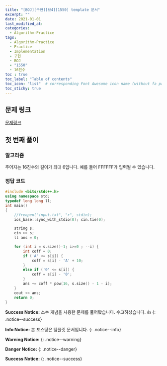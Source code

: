 ```yaml
---
title: "[BOJ][구현][브4][1550] template 문서"
excerpt: ""
date: 2021-01-01
last_modified_at: 
categories:
  - Algorithm-Practice
tags:
  - Algorithm-Practice
  - Practice
  - Implementation
  - 구현
  - BOJ
  - "1550"
  - 16진수
toc : true
toc_label: "Table of contents"
toc_icon: "list"  # corresponding Font Awesome icon name (without fa prefix)
toc_sticky: true
---
```


## 문제 링크

[문제링크](https://www.acmicpc.net/problem/1550)  

## 첫 번째 풀이

### 알고리즘

주어지는 16진수의 길이가 최대 6입니다. 예를 들어 FFFFFF가 입력될 수 있습니다. 

### 정답 코드

```cpp
#include <bits/stdc++.h>
using namespace std;
typedef long long ll;
int main()
{
    //freopen("input.txt", "r", stdin);
    ios_base::sync_with_stdio(0); cin.tie(0);

    string s;
    cin >> s;
    ll ans = 0;

    for (int i = s.size()-1; i>=0 ; --i) {
        int coff = 0;
        if ('A' <= s[i]) {
            coff = s[i] - 'A' + 10;
        }
        else if ('0' <= s[i]) {
            coff = s[i] - '0';
        }
        ans += coff * pow(16, s.size() - 1 - i);
    }
    cout << ans;
    return 0;
}
```

**Success Notice:**
소수 개념을 사용한 문제를 풀어봤습니다. 수고하셨습니다. :+1:
{: .notice--success}


**Info Notice:** 
본 포스팅은 템플릿 문서입니다.
{: .notice--info}

**Warning Notice:**
{: .notice--warning}

**Danger Notice:**
{: .notice--danger}

**Success Notice:**
{: .notice--success}